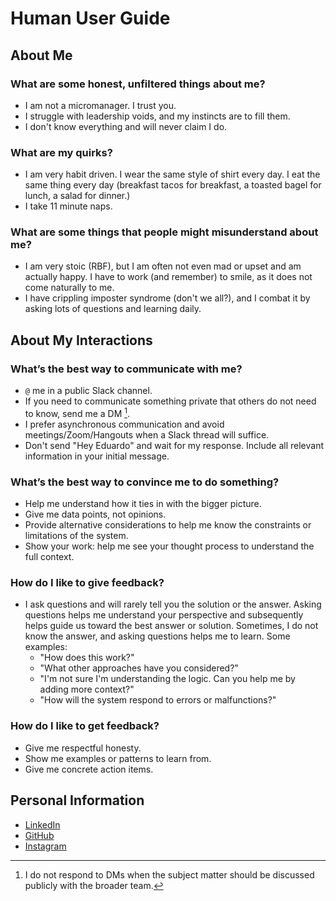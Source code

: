 # Human User Guide

## About Me

### What are some honest, unfiltered things about me?
- I am not a micromanager. I trust you.
- I struggle with leadership voids, and my instincts are to fill them.
- I don't know everything and will never claim I do.

### What are my quirks?
- I am very habit driven. I wear the same style of shirt every day. I eat the same thing every day (breakfast tacos for breakfast, a toasted bagel for lunch, a salad for dinner.)
- I take 11 minute naps.

### What are some things that people might misunderstand about me?
- I am very stoic (RBF), but I am often not even mad or upset and am actually happy. I have to work (and remember) to smile, as it does not come naturally to me.
- I have crippling imposter syndrome (don't we all?), and I combat it by asking lots of questions and learning daily.

## About My Interactions

### What’s the best way to communicate with me?
- `@` me in a public Slack channel.
- If you need to communicate something private that others do not need to know, send me a DM [^atme].
- I prefer asynchronous communication and avoid meetings/Zoom/Hangouts when a Slack thread will suffice.
- Don't send "Hey Eduardo" and wait for my response. Include all relevant information in your initial message.

[^atme]: I do not respond to DMs when the subject matter should be discussed publicly with the broader team.

### What’s the best way to convince me to do something?
- Help me understand how it ties in with the bigger picture.
- Give me data points, not opinions.
- Provide alternative considerations to help me know the constraints or limitations of the system.
- Show your work: help me see your thought process to understand the full context.

### How do I like to give feedback?
- I ask questions and will rarely tell you the solution or the answer. Asking questions helps me understand your perspective and subsequently helps guide us toward the best answer or solution. Sometimes, I do not know the answer, and asking questions helps me to learn. Some examples:
	- "How does this work?" 
	- "What other approaches have you considered?"
	- "I'm not sure I'm understanding the logic. Can you help me by adding more context?"
	- "How will the system respond to errors or malfunctions?"

### How do I like to get feedback?
- Give me respectful honesty.
- Show me examples or patterns to learn from.
- Give me concrete action items.

## Personal Information
- [LinkedIn](https://www.linkedin.com/in/eduardoagarcia/)
- [GitHub](https://github.com/eduardoagarcia)
- [Instagram](https://www.instagram.com/cruush/)


